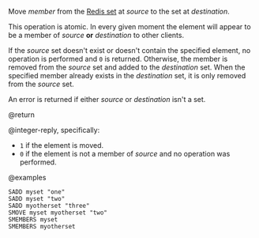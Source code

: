 Move _member_ from the [Redis set](/docs/data-types/sets) at _source_ to the set at _destination_.

This operation is atomic.
In every given moment the element will appear to be a member of _source_ **or**
_destination_ to other clients.

If the _source_ set doesn't exist or doesn't contain the specified element, no
operation is performed and `0` is returned.
Otherwise, the member is removed from the _source_ set and added to the
_destination_ set.
When the specified member already exists in the _destination_ set, it is only
removed from the _source_ set.

An error is returned if either _source_ or _destination_ isn't a set.

@return

@integer-reply, specifically:

* `1` if the element is moved.
* `0` if the element is not a member of _source_ and no operation was performed.

@examples

```cli
SADD myset "one"
SADD myset "two"
SADD myotherset "three"
SMOVE myset myotherset "two"
SMEMBERS myset
SMEMBERS myotherset
```
